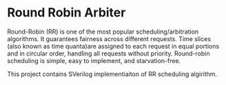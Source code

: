 # Round Robin Arbiter


Round-Robin (RR) is one of the most popular scheduling/arbitration algorithms. It guarantees fairness across different requests. Time slices (also known as time quanta)are assigned to each request in equal portions and in circular order, handling all requests without priority. Round-robin scheduling is simple, easy to implement, and starvation-free.

This project contains SVerilog implementiaiton of RR scheduling algirithm.
